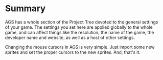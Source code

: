 # Summary

AGS has a whole section of the Project Tree devoted to the general settings of your game.  The settings you set here are applied globally to the whole game, and can affect things like the resolution, the name of the game, the developer name and website, as well as a host of other settings.

Changing the mouse cursors in AGS is very simple.  Just import some new sprites and set the proper cursors to the new sprites. And, that's it.
